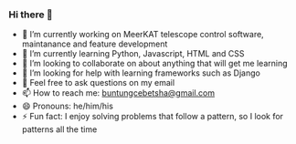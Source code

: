 ### Hi there 👋

<!--
**bngcebetsha/bngcebetsha** is a ✨ _special_ ✨ repository because its `README.md` (this file) appears on your GitHub profile.

Here are some ideas to get you started:
-->

- 🔭 I’m currently working on MeerKAT telescope control software, maintanance and feature development
- 🌱 I’m currently learning Python, Javascript, HTML and CSS
- 👯 I’m looking to collaborate on about anything that will get me learning
- 🤔 I’m looking for help with learning frameworks such as Django
- 💬 Feel free to ask questions on my email
- 📫 How to reach me: buntungcebetsha@gmail.com
- 😄 Pronouns: he/him/his
- ⚡ Fun fact: I enjoy solving problems that follow a pattern, so I look for patterns all the time
